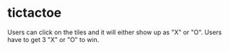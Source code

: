 # tictactoe
Users can click on the tiles and it will either show up as "X" or "O". Users have to get 3 "X" or "O" to win.
